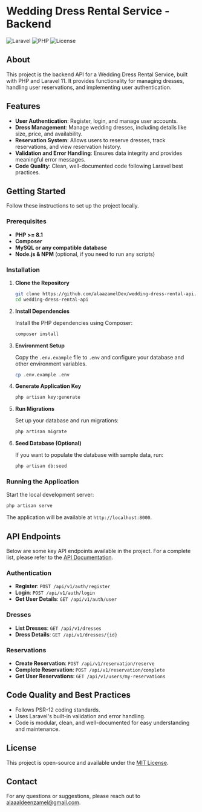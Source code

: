 # Wedding Dress Rental Service - Backend

![Laravel](https://img.shields.io/badge/Laravel-11.x-red) ![PHP](https://img.shields.io/badge/PHP-%3E%3D8.1-blue) ![License](https://img.shields.io/badge/license-MIT-green)

## About

This project is the backend API for a Wedding Dress Rental Service, built with PHP and Laravel 11. It provides functionality for managing dresses, handling user reservations, and implementing user authentication.

## Features

- **User Authentication**: Register, login, and manage user accounts.
- **Dress Management**: Manage wedding dresses, including details like size, price, and availability.
- **Reservation System**: Allows users to reserve dresses, track reservations, and view reservation history.
- **Validation and Error Handling**: Ensures data integrity and provides meaningful error messages.
- **Code Quality**: Clean, well-documented code following Laravel best practices.

## Getting Started

Follow these instructions to set up the project locally.

### Prerequisites

- **PHP >= 8.1**
- **Composer**
- **MySQL or any compatible database**
- **Node.js & NPM** (optional, if you need to run any scripts)

### Installation

1. **Clone the Repository**

   ```bash
   git clone https://github.com/alaazamelDev/wedding-dress-rental-api.git
   cd wedding-dress-rental-api
   ```

2. **Install Dependencies**

   Install the PHP dependencies using Composer:

   ```bash
   composer install
   ```

3. **Environment Setup**

   Copy the `.env.example` file to `.env` and configure your database and other environment variables.

   ```bash
   cp .env.example .env
   ```

4. **Generate Application Key**

   ```bash
   php artisan key:generate
   ```

5. **Run Migrations**

   Set up your database and run migrations:

   ```bash
   php artisan migrate
   ```

6. **Seed Database (Optional)**

   If you want to populate the database with sample data, run:

   ```bash
   php artisan db:seed
   ```

### Running the Application

Start the local development server:

```bash
php artisan serve
```

The application will be available at `http://localhost:8000`.

## API Endpoints

Below are some key API endpoints available in the project. For a complete list, please refer to the [API Documentation](https://documenter.getpostman.com/view/27792396/2sAXjNXW9K).

### Authentication

- **Register**: `POST /api/v1/auth/register`
- **Login**: `POST /api/v1/auth/login`
- **Get User Details**: `GET /api/v1/auth/user`

### Dresses

- **List Dresses**: `GET /api/v1/dresses`
- **Dress Details**: `GET /api/v1/dresses/{id}`

### Reservations

- **Create Reservation**: `POST /api/v1/reservation/reserve`
- **Complete Reservation**: `POST /api/v1/reservation/complete`
- **Get User Reservations**: `GET /api/v1/users/my-reservations`

## Code Quality and Best Practices

- Follows PSR-12 coding standards.
- Uses Laravel's built-in validation and error handling.
- Code is modular, clean, and well-documented for easy understanding and maintenance.

## License

This project is open-source and available under the [MIT License](LICENSE).

## Contact

For any questions or suggestions, please reach out to [alaaaldeenzamel@gmail.com](mailto:alaaaldeenzamel@gmail.com).
